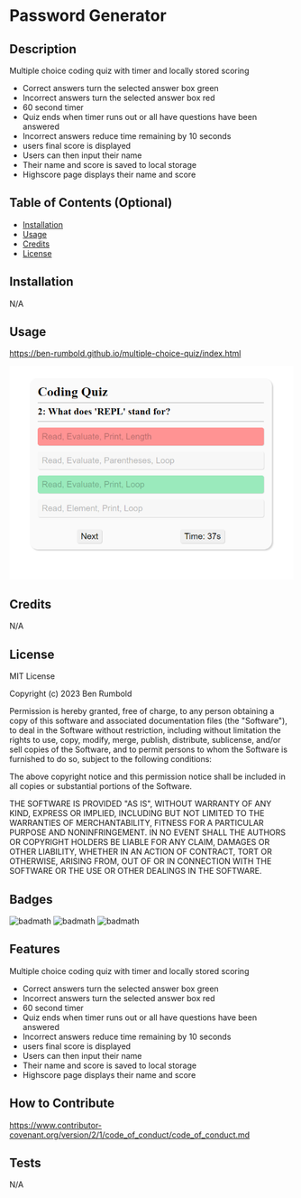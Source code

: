 # Password Generator

## Description

Multiple choice coding quiz with timer and locally stored scoring
- Correct answers turn the selected answer box green
- Incorrect answers turn the selected answer box red
- 60 second timer
- Quiz ends when timer runs out or all have questions have been answered 
- Incorrect answers reduce time remaining by 10 seconds
- users final score is displayed
- Users can then input their name
- Their name and score is saved to local storage
- Highscore page displays their name and score

## Table of Contents (Optional)

- [Installation](#installation)
- [Usage](#usage)
- [Credits](#credits)
- [License](#license)

## Installation

N/A

## Usage

https://ben-rumbold.github.io/multiple-choice-quiz/index.html

![alt text](./assets/images/Screenshot.png)

## Credits

N/A

## License

MIT License

Copyright (c) 2023 Ben Rumbold

Permission is hereby granted, free of charge, to any person obtaining a copy
of this software and associated documentation files (the "Software"), to deal
in the Software without restriction, including without limitation the rights
to use, copy, modify, merge, publish, distribute, sublicense, and/or sell
copies of the Software, and to permit persons to whom the Software is
furnished to do so, subject to the following conditions:

The above copyright notice and this permission notice shall be included in all
copies or substantial portions of the Software.

THE SOFTWARE IS PROVIDED "AS IS", WITHOUT WARRANTY OF ANY KIND, EXPRESS OR
IMPLIED, INCLUDING BUT NOT LIMITED TO THE WARRANTIES OF MERCHANTABILITY,
FITNESS FOR A PARTICULAR PURPOSE AND NONINFRINGEMENT. IN NO EVENT SHALL THE
AUTHORS OR COPYRIGHT HOLDERS BE LIABLE FOR ANY CLAIM, DAMAGES OR OTHER
LIABILITY, WHETHER IN AN ACTION OF CONTRACT, TORT OR OTHERWISE, ARISING FROM,
OUT OF OR IN CONNECTION WITH THE SOFTWARE OR THE USE OR OTHER DEALINGS IN THE
SOFTWARE.

## Badges

![badmath](https://img.shields.io/badge/HTML5-E34F26?style=for-the-badge&logo=html5&logoColor=white)
![badmath](https://img.shields.io/badge/CSS3-1572B6?style=for-the-badge&logo=css3&logoColor=white)
![badmath](https://img.shields.io/badge/JavaScript-323330?style=for-the-badge&logo=javascript&logoColor=F7DF1E)

## Features

Multiple choice coding quiz with timer and locally stored scoring
- Correct answers turn the selected answer box green
- Incorrect answers turn the selected answer box red
- 60 second timer
- Quiz ends when timer runs out or all have questions have been answered 
- Incorrect answers reduce time remaining by 10 seconds
- users final score is displayed
- Users can then input their name
- Their name and score is saved to local storage
- Highscore page displays their name and score

## How to Contribute

https://www.contributor-covenant.org/version/2/1/code_of_conduct/code_of_conduct.md

## Tests

N/A
